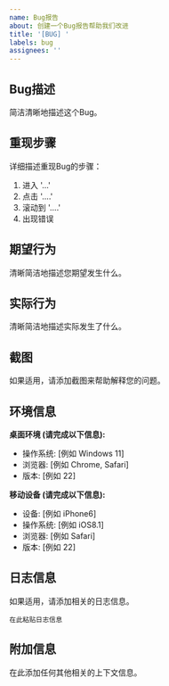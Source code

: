 ```yaml
---
name: Bug报告
about: 创建一个Bug报告帮助我们改进
title: '[BUG] '
labels: bug
assignees: ''
---
```


## Bug描述
简洁清晰地描述这个Bug。

## 重现步骤
详细描述重现Bug的步骤：

1. 进入 '...'
2. 点击 '....'
3. 滚动到 '....'
4. 出现错误

## 期望行为
清晰简洁地描述您期望发生什么。

## 实际行为
清晰简洁地描述实际发生了什么。

## 截图
如果适用，请添加截图来帮助解释您的问题。

## 环境信息
**桌面环境 (请完成以下信息):**
- 操作系统: [例如 Windows 11]
- 浏览器: [例如 Chrome, Safari]
- 版本: [例如 22]

**移动设备 (请完成以下信息):**
- 设备: [例如 iPhone6]
- 操作系统: [例如 iOS8.1]
- 浏览器: [例如 Safari]
- 版本: [例如 22]

## 日志信息
如果适用，请添加相关的日志信息。

```
在此粘贴日志信息
```

## 附加信息
在此添加任何其他相关的上下文信息。 
